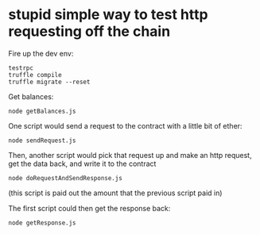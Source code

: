 # stupid simple way to test http requesting off the chain 


Fire up the dev env:
```
testrpc
truffle compile
truffle migrate --reset
```

Get balances:
```
node getBalances.js
```

One script would send a request to the contract with a little bit of ether:
```
node sendRequest.js 
```

Then, another script would pick that request up and make an http request, get the data back, and write it to the contract
```
node doRequestAndSendResponse.js
```
(this script is paid out the amount that the previous script paid in)

The first script could then get the response back:
```
node getResponse.js
```


